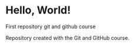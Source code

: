 # Hello, World!
 First repository git and github course

 Repository created with the Git and GitHub course.